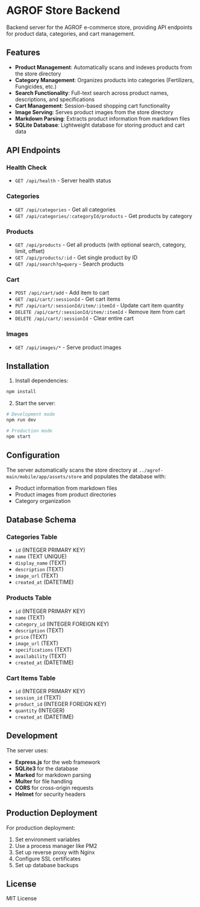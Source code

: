 # AGROF Store Backend

Backend server for the AGROF e-commerce store, providing API endpoints for product data, categories, and cart management.

## Features

- **Product Management**: Automatically scans and indexes products from the store directory
- **Category Management**: Organizes products into categories (Fertilizers, Fungicides, etc.)
- **Search Functionality**: Full-text search across product names, descriptions, and specifications
- **Cart Management**: Session-based shopping cart functionality
- **Image Serving**: Serves product images from the store directory
- **Markdown Parsing**: Extracts product information from markdown files
- **SQLite Database**: Lightweight database for storing product and cart data

## API Endpoints

### Health Check
- `GET /api/health` - Server health status

### Categories
- `GET /api/categories` - Get all categories
- `GET /api/categories/:categoryId/products` - Get products by category

### Products
- `GET /api/products` - Get all products (with optional search, category, limit, offset)
- `GET /api/products/:id` - Get single product by ID
- `GET /api/search?q=query` - Search products

### Cart
- `POST /api/cart/add` - Add item to cart
- `GET /api/cart/:sessionId` - Get cart items
- `PUT /api/cart/:sessionId/item/:itemId` - Update cart item quantity
- `DELETE /api/cart/:sessionId/item/:itemId` - Remove item from cart
- `DELETE /api/cart/:sessionId` - Clear entire cart

### Images
- `GET /api/images/*` - Serve product images

## Installation

1. Install dependencies:
```bash
npm install
```

2. Start the server:
```bash
# Development mode
npm run dev

# Production mode
npm start
```

## Configuration

The server automatically scans the store directory at `../agrof-main/mobile/app/assets/store` and populates the database with:

- Product information from markdown files
- Product images from product directories
- Category organization

## Database Schema

### Categories Table
- `id` (INTEGER PRIMARY KEY)
- `name` (TEXT UNIQUE)
- `display_name` (TEXT)
- `description` (TEXT)
- `image_url` (TEXT)
- `created_at` (DATETIME)

### Products Table
- `id` (INTEGER PRIMARY KEY)
- `name` (TEXT)
- `category_id` (INTEGER FOREIGN KEY)
- `description` (TEXT)
- `price` (TEXT)
- `image_url` (TEXT)
- `specifications` (TEXT)
- `availability` (TEXT)
- `created_at` (DATETIME)

### Cart Items Table
- `id` (INTEGER PRIMARY KEY)
- `session_id` (TEXT)
- `product_id` (INTEGER FOREIGN KEY)
- `quantity` (INTEGER)
- `created_at` (DATETIME)

## Development

The server uses:
- **Express.js** for the web framework
- **SQLite3** for the database
- **Marked** for markdown parsing
- **Multer** for file handling
- **CORS** for cross-origin requests
- **Helmet** for security headers

## Production Deployment

For production deployment:

1. Set environment variables
2. Use a process manager like PM2
3. Set up reverse proxy with Nginx
4. Configure SSL certificates
5. Set up database backups

## License

MIT License


